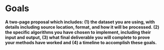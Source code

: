 # Goals 

**A two-page proposal which includes: (1) the dataset you are using, with details including source location, format, and how it will be processed. (2) the specific algorithms you have chosen to implement, including their input and output, (3) what final deliverable you will complete to prove your methods have worked and (4) a timeline to accomplish these goals.**

